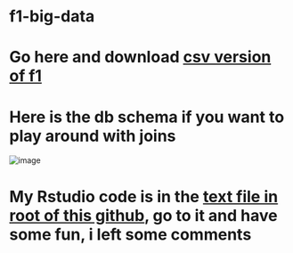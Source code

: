 # f1-big-data

# Go here and download [csv version of f1](http://ergast.com/downloads/f1db.sql.gz)

# Here is the db schema if you want to play around with joins

![image](https://github.com/hubertboguski/f1-big-data/assets/86072497/3c76c96b-f5a6-4639-9a58-33aeb2a77a08)

# My Rstudio code is in the [text file in root of this github](https://github.com/hubertboguski/f1-big-data/RStudio_code.txt), go to it and have some fun, i left some comments
